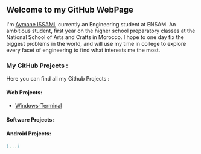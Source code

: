 ## Welcome to my GitHub WebPage

I'm [Aymane ISSAMI](https://issamiaymane.com), currently an Engineering student at ENSAM. An ambitious student, first year on the higher school preparatory classes at the National School of Arts and Crafts in Morocco. I hope to one day fix the biggest problems in the world, and will use my time in college to explore every facet of engineering to find what interests me the most.

### My GitHub Projects :

Here you can find all my Github Projects :

#### Web Projects:
*   [Windows-Terminal](https://github.com/issamiaymane/Windows-Terminal)
    
#### Software Projects: 
#### Android Projects:

```markdown
[...]
```
